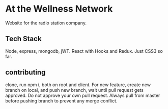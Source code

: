 # At the Wellness Network
Website for the radio station company.

## Tech Stack
Node, express, mongodb, jWT.
React with Hooks and Redux.
Just CSS3 so far.


## contributing
clone, run npm i, both on root and client.
For new feature, create new branch on local, and push new branch, wait until pull request gets approved. Do not approve your own pull request. Always pull from master before pushing branch to prevent any merge conflict.


